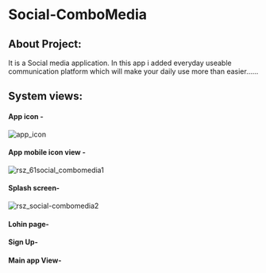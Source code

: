 # Social-ComboMedia

## About Project:
It is a Social media application. In this app i added everyday useable communication platform which will make your daily use more than easier......

## System views:
#### App icon -
![app_icon](https://user-images.githubusercontent.com/59596434/95188410-2cca5300-07ee-11eb-87cd-aa678efa3b3b.png)

#### App mobile icon view -
![rsz_61social_combomedia1](https://user-images.githubusercontent.com/59596434/95192563-3951aa00-07f4-11eb-8315-429ac5415c5f.png)

#### Splash screen-
![rsz_social-combomedia2](https://user-images.githubusercontent.com/59596434/95192812-8cc3f800-07f4-11eb-989c-4ea7200a792e.png)

#### Lohin page-


#### Sign Up-

#### Main app View-







